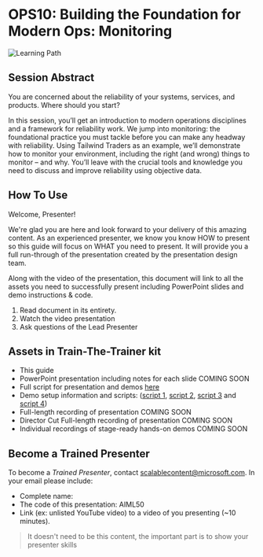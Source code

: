 # OPS10: Building the Foundation for Modern Ops: Monitoring

![Learning Path](https://img.shields.io/badge/Learning%20Path-OPS-fe5e00?logo=microsoft)

## Session Abstract

You are concerned about the reliability of your systems, services, and products. Where should you start?

In this session, you’ll get an introduction to modern operations disciplines and a framework for reliability work. We jump into monitoring: the foundational practice you must tackle before you can make any headway with reliability. Using Tailwind Traders as an example, we’ll demonstrate how to monitor your environment, including the right (and wrong) things to monitor – and why. You’ll leave with the crucial tools and knowledge you need to discuss and improve reliability using objective data.

## How To Use

Welcome, Presenter!

We're glad you are here and look forward to your delivery of this amazing content. As an experienced presenter, we know you know HOW to present so this guide will focus on WHAT you need to present. It will provide you a full run-through of the presentation created by the presentation design team.

Along with the video of the presentation, this document will link to all the assets you need to successfully present including PowerPoint slides and demo instructions &
code.

1. Read document in its entirety.
2. Watch the video presentation
3. Ask questions of the Lead Presenter

## Assets in Train-The-Trainer kit

- This guide
- PowerPoint presentation including notes for each slide COMING SOON
- Full script for presentation and demos [here](./scripts/main.md)
- Demo setup information and scripts: ([script 1](./demos/demo1.md), [script 2](./demos/demo2.md), [script 3](./demos/demo3.md) and [script 4](./demos/demo4.md))
- Full-length recording of presentation COMING SOON
- Director Cut Full-length recording of presentation  COMING SOON
- Individual recordings of stage-ready hands-on demos COMING SOON

## Become a Trained Presenter

To become a *Trained Presenter*, contact [scalablecontent@microsoft.com](mailto:scalablecontent@microsoft.com). In your email please include:

- Complete name:
- The code of this presentation: AIML50
- Link (ex: unlisted YouTube video) to a video of you presenting (~10 minutes).

> It doesn't need to be this content, the important part is to show your presenter skills
